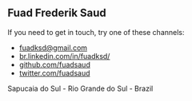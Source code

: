 ## Fuad Frederik Saud

If you need to get in touch, try one of these channels:

* <fuadksd@gmail.com>
* [br.linkedin.com/in/fuadksd/](//br.linkedin.com/in/fuadksd/)
* [github.com/fuadsaud](//github.com/fuadsaud)
* [twitter.com/fuadsaud](//twitter.com/fuadsaud)

Sapucaia do Sul - Rio Grande do Sul - Brazil
